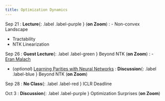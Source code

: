 ```yaml
---
title: Optimization Dynamics
---
```


Sep 21
: **Lecture**{: .label .label-purple } (**on Zoom**)
: - Non-convex Landscape
- Tractability
- NTK Linearization

Sep 26
: **Guest Lecture**{: .label .label-green } Beyond NTK (**on Zoom**)
: - [Eran Malach](https://www.eranmalach.com/)
 - (_optional_) [Learning Parities with Neural Networks](https://arxiv.org/pdf/2002.07400.pdf)
: **Discussion**{: .label .label-blue } Beyond NTK (**on Zoom**)

Sep 28
: **No Class**{: .label .label-red } ICLR Deadline

Oct 3
: **Discussion**{: .label .label-purple } Optimization Surprises (**on Zoom**)


